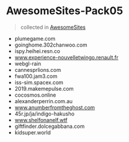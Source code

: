 # AwesomeSites-Pack05

> collected in [AwesomeSites](https://github.com/ezshine/AwesomeSites)


- plumegame.com
- goinghome.302chanwoo.com
- ispy.heihei.resn.co
- www.experience-nouvelletwingo.renault.fr
- webgl-rain
- cannesprlions.com
- fwa100.jam3.com
- iss-sim.spacex.com
- 2019.makemepulse.com
- cocosmos.online
- alexanderperrin.com.au
- www.anumberfromtheghost.com
- 45r.jp/ja/indigo-hakusho
- www.shelfonanelf.wtf
- giftfinder.dolcegabbana.com
- kidsuper.world